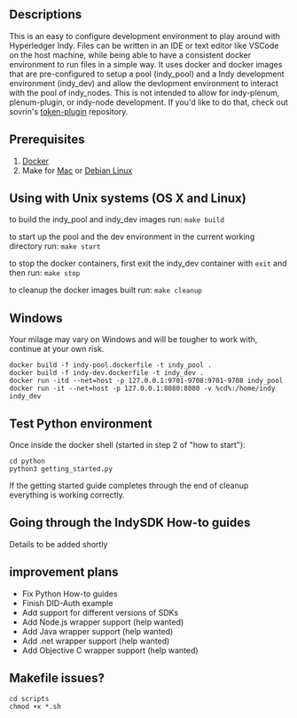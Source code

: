## Descriptions
This is an easy to configure development environment to play around with Hyperledger Indy. Files can be written in an IDE or text editor like VSCode on the host machine, while being able to have a consistent docker environment to run files in a simple way. It uses docker and docker images that are pre-configured to setup a pool (indy_pool) and a Indy development environment (indy_dev) and allow the devlopment environment to interact with the pool of indy_nodes. This is not intended to allow for indy-plenum, plenum-plugin, or  indy-node development. If you'd like to do that, check out sovrin's [token-plugin](https://github.com/sovrin-foundation/token-plugin#org003878b) repository.

## Prerequisites
1. [Docker](https://docs.docker.com/install/#supported-platforms)
2. Make for [Mac](https://stackoverflow.com/questions/10265742/how-to-install-make-and-gcc-on-a-mac#10265766) or [Debian Linux](https://stackoverflow.com/questions/11934997/how-to-install-make-in-ubuntu#11935185)


## Using with Unix systems (OS X and Linux)

to build the indy_pool and indy_dev images run: `make build`

to start up the pool and the dev environment in the current working directory run: `make start`

to stop the docker containers, first exit the indy_dev container with `exit` and then run: `make stop`

to cleanup the docker images built run: `make cleanup`

## Windows
Your milage may vary on Windows and will be tougher to work with, continue at your own risk.

```
docker build -f indy-pool.dockerfile -t indy_pool .
docker build -f indy-dev.dockerfile -t indy_dev .
docker run -itd --net=host -p 127.0.0.1:9701-9708:9701-9708 indy_pool
docker run -it --net=host -p 127.0.0.1:8080:8080 -v %cd%:/home/indy indy_dev
```

## Test Python environment
Once inside the docker shell (started in step 2 of "how to start"):

```
cd python
python3 getting_started.py
```

If the getting started guide completes through the end of cleanup everything is working correctly.

## Going through the IndySDK How-to guides

Details to be added shortly

## improvement plans
* Fix Python How-to guides
* Finish DID-Auth example
* Add support for different versions of SDKs
* Add Node.js wrapper support (help wanted)
* Add Java wrapper support (help wanted)
* Add .net wrapper support (help wanted)
* Add Objective C wrapper support (help wanted)

## Makefile issues?
```
cd scripts
chmod +x *.sh
```

